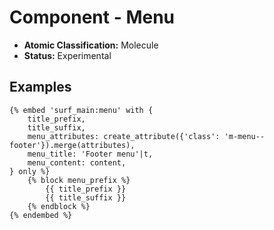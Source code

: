 # Component - Menu

- **Atomic Classification:** Molecule
- **Status:** Experimental

## Examples

```
{% embed 'surf_main:menu' with {
    title_prefix,
    title_suffix,
    menu_attributes: create_attribute({'class': 'm-menu--footer'}).merge(attributes),
    menu_title: 'Footer menu'|t,
    menu_content: content,
} only %}
    {% block menu_prefix %}
        {{ title_prefix }}
        {{ title_suffix }}
    {% endblock %}
{% endembed %}
```
